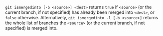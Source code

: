 ```git ismergedinto [-b <source>] <dest>``` returns ```true``` if  ```<source>``` (or the current branch, if not specified) has already been merged into ```<dest>```, or ```false``` otherwise.
Alternatively, ```git ismergedinto -l [-b <source>]``` returns the whole list of branches the ```<source>``` (or the current branch, if not specified) is merged into.
